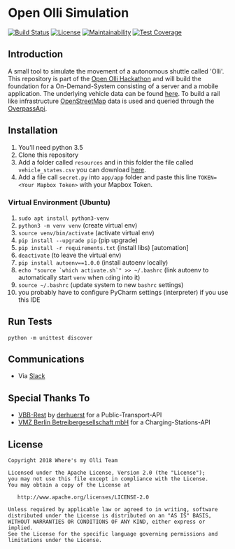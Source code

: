 # Open Olli Simulation

[![Build Status](https://travis-ci.org/wolfhardfehre/olli-simulation.svg?branch=master)](https://travis-ci.org/wolfhardfehre/olli-simulation) [![License](https://img.shields.io/badge/License-Apache%202.0-blue.svg)](https://opensource.org/licenses/Apache-2.0) [![Maintainability](https://api.codeclimate.com/v1/badges/9c340690fb19fda2b2df/maintainability)](https://codeclimate.com/github/wolfhardfehre/olli-simulation/maintainability) [![Test Coverage](https://api.codeclimate.com/v1/badges/9c340690fb19fda2b2df/test_coverage)](https://codeclimate.com/github/wolfhardfehre/olli-simulation/test_coverage)

## Introduction

A small tool to simulate the movement of a autonomous shuttle called 'Olli'. This repository is part of the
[Open Olli Hackathon][1] and will build the foundation for a On-Demand-System consisting of a server and a
mobile application. The underlying vehicle data can be found [here][2]. To build a rail like infrastructure
[OpenStreetMap][3] data is used and queried through the [OverpassApi][4].

## Installation

1) You'll need python 3.5
2) Clone this repository
3) Add a folder called `resources` and in this folder the file called `vehicle_states.csv` you can download [here][2].
4) Add a file call `secret.py` into `app/app` folder and paste this line `TOKEN=<Your Mapbox Token>` with your Mapbox Token.

### Virtual Environment (Ubuntu)

1) `sudo apt install python3-venv`
2) `python3 -m venv venv`                               (create virtual env)
3) `source venv/bin/activate`                           (activate virtual env)
4) `pip install --upgrade pip`                          (pip upgrade)
5) `pip install -r requirements.txt`                    (install libs)
[automation]
6) `deactivate`                                         (to leave the virtual env)
7) `pip install autoenv==1.0.0`                         (install autoenv locally)
8) ``echo "source `which activate.sh`" >> ~/.bashrc``   (link autoenv to automatically start `venv` when `cd`ing into it) 
9) `source ~/.bashrc`                                   (update system to new `bashrc` settings)
10) you probably have to configure PyCharm settings (interpreter) if you use this IDE


## Run Tests

`python -m unittest discover`

## Communications

* Via [Slack][5]

## Special Thanks To

* [VBB-Rest][6] by [derhuerst][7] for a Public-Transport-API
* [VMZ Berlin Betreibergesellschaft mbH][8] for a Charging-Stations-API

## License

    Copyright 2018 Where's my Olli Team

    Licensed under the Apache License, Version 2.0 (the "License");
    you may not use this file except in compliance with the License.
    You may obtain a copy of the License at

       http://www.apache.org/licenses/LICENSE-2.0

    Unless required by applicable law or agreed to in writing, software
    distributed under the License is distributed on an "AS IS" BASIS,
    WITHOUT WARRANTIES OR CONDITIONS OF ANY KIND, either express or implied.
    See the License for the specific language governing permissions and
    limitations under the License.


[1]: https://hackathon.innoz.de
[2]: https://hackathon.innoz.de/data
[3]: https://www.openstreetmap.org
[4]: https://wiki.openstreetmap.org/wiki/Overpass_API
[5]: https://open-olli-hack.slack.com/messages
[6]: https://github.com/derhuerst/vbb-rest/blob/0589930aac08296877d8626193d5ea68aee03c95/docs/index.md
[7]: https://github.com/derhuerst
[8]: https://www.mcloud.de/web/guest/suche/-/results/detail/berlinelektro-ladestationeninberlin?_mysearchportlet_backURL=https%3A%2F%2Fwww.mcloud.de%2Fweb%2Fguest%2Fsuche%2F-%2Fresults%2FsearchAction%3F_mysearchportlet_currentAggs%3Dextras.subgroups%253A%2522data-run%2522%26_mysearchportlet_page%3D1
